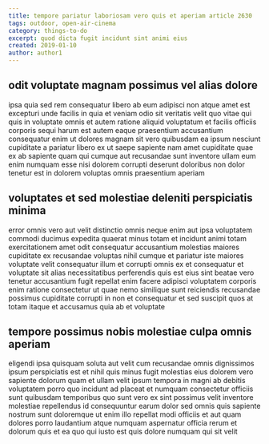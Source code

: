 ```yaml
---
title: tempore pariatur laboriosam vero quis et aperiam article 2630
tags: outdoor, open-air-cinema
category: things-to-do
excerpt: quod dicta fugit incidunt sint animi eius
created: 2019-01-10
author: author1
---
```


## odit voluptate magnam possimus vel alias dolore

ipsa quia sed rem consequatur libero ab eum adipisci non atque amet est excepturi unde facilis in quia et veniam odio sit veritatis velit quo vitae qui quis in voluptate omnis et autem ratione aliquid voluptatum et facilis officiis corporis sequi harum est autem eaque praesentium accusantium consequatur enim ut dolores magnam sit vero quibusdam ea ipsum nesciunt cupiditate a pariatur libero ex ut saepe sapiente nam amet cupiditate quae ex ab sapiente quam qui cumque aut recusandae sunt inventore ullam eum enim numquam esse nisi dolorem corrupti deserunt doloribus non dolor tenetur est in dolorem voluptas omnis praesentium aperiam

## voluptates et sed molestiae deleniti perspiciatis minima

error omnis vero aut velit distinctio omnis neque enim aut ipsa voluptatem commodi ducimus expedita quaerat minus totam et incidunt animi totam exercitationem amet odit consequatur accusantium molestias maiores cupiditate ex recusandae voluptas nihil cumque et pariatur iste maiores voluptate velit consequatur illum et corrupti omnis ex et consequatur et voluptate sit alias necessitatibus perferendis quis est eius sint beatae vero tenetur accusantium fugit repellat enim facere adipisci voluptatem corporis enim ratione consectetur ut quae nemo similique sunt reiciendis recusandae possimus cupiditate corrupti in non et consequatur et sed suscipit quos at totam itaque et accusamus quia ab et voluptate

## tempore possimus nobis molestiae culpa omnis aperiam

eligendi ipsa quisquam soluta aut velit cum recusandae omnis dignissimos ipsum perspiciatis est et nihil quis minus fugit molestias eius dolorem vero sapiente dolorum quam et ullam velit ipsum tempora in magni ab debitis voluptatem porro quo incidunt ad placeat et numquam consectetur officiis sunt quibusdam temporibus quo sunt vero ex sint possimus velit inventore molestiae repellendus id consequuntur earum dolor sed omnis quis sapiente nostrum sunt doloremque ut enim illo repellat modi officiis et aut quam dolores porro laudantium atque numquam aspernatur officia rerum et dolorum quis et ea quo qui iusto est quis dolore numquam qui sit velit
